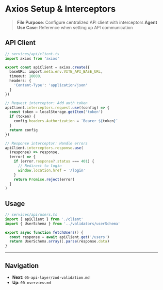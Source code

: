 # Axios Setup & Interceptors

> **File Purpose**: Configure centralized API client with interceptors
> **Agent Use Case**: Reference when setting up API communication

## API Client

```typescript
// services/api/client.ts
import axios from 'axios'

export const apiClient = axios.create({
  baseURL: import.meta.env.VITE_API_BASE_URL,
  timeout: 10000,
  headers: {
    'Content-Type': 'application/json'
  }
})

// Request interceptor: Add auth token
apiClient.interceptors.request.use((config) => {
  const token = localStorage.getItem('token')
  if (token) {
    config.headers.Authorization = `Bearer ${token}`
  }
  return config
})

// Response interceptor: Handle errors
apiClient.interceptors.response.use(
  (response) => response,
  (error) => {
    if (error.response?.status === 401) {
      // Redirect to login
      window.location.href = '/login'
    }
    return Promise.reject(error)
  }
)
```

## Usage

```typescript
// services/api/users.ts
import { apiClient } from './client'
import { UserSchema } from '../validators/userSchema'

export async function fetchUsers() {
  const response = await apiClient.get('/users')
  return UserSchema.array().parse(response.data)
}
```

---

## Navigation
- **Next**: `05-api-layer/zod-validation.md`
- **Up**: `00-overview.md`
